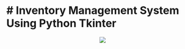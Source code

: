    #    # Inventory Management System Using Python Tkinter
<div align="center">
  <img src="https://www.biz4solutions.com/blog/wp-content/uploads/2020/07/banner_9_Jul.jpg">
</div>
